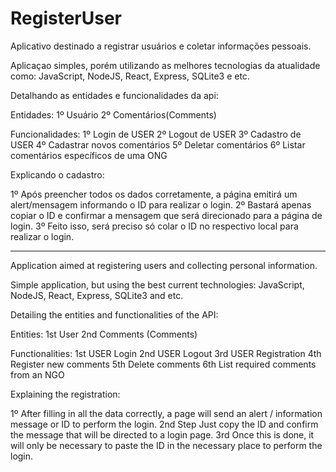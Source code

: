 # RegisterUser
Aplicativo destinado a registrar usuários e coletar informações pessoais.

Aplicaçao simples, porém utilizando as melhores tecnologias da atualidade como: JavaScript, NodeJS, React, Express, SQLite3 e etc.

Detalhando as entidades e funcionalidades da api:

Entidades:
1º Usuário 
2º Comentários(Comments)

Funcionalidades:
1º Login de USER
2º Logout de USER
3º Cadastro de USER
4º Cadastrar novos comentários
5º Deletar comentários
6º Listar comentários específicos de uma ONG

Explicando o cadastro:

1º Após preencher todos os dados corretamente, a página emitirá um alert/mensagem informando o ID para realizar o login.
2º Bastará apenas copiar o ID e confirmar a mensagem que será direcionado para a página de login.
3º Feito isso, será preciso só colar o ID no respectivo local para realizar o login.

----------------------------------------------------------------------------------------------------------------------------------------
Application aimed at registering users and collecting personal information.

Simple application, but using the best current technologies: JavaScript, NodeJS, React, Express, SQLite3 and etc.

Detailing the entities and functionalities of the API:

Entities:
1st User
2nd Comments (Comments)

Functionalities:
1st USER Login
2nd USER Logout
3rd USER Registration
4th Register new comments
5th Delete comments
6th List required comments from an NGO

Explaining the registration:

1º After filling in all the data correctly, a page will send an alert / information message or ID to perform the login.
2nd Step Just copy the ID and confirm the message that will be directed to a login page.
3rd Once this is done, it will only be necessary to paste the ID in the necessary place to perform the login.

